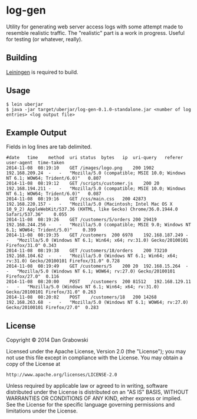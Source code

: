 # log-gen

Utility for generating web server access logs with some attempt made to resemble realistic traffic. The "realistic" part is a work in progress. Useful for testing (or whatever, really).

## Building

[Leiningen](http://leiningen.org/) is required to build.

## Usage

    $ lein uberjar
    $ java -jar target/uberjar/log-gen-0.1.0-standalone.jar <number of log entries> <log output file>

## Example Output

Fields in log lines are tab delimited.

    #date	time	method	uri	status	bytes	ip	uri-query	referer	user-agent	time-taken
    2014-11-08	08:19:10	GET	/images/logo.png	200	1902	192.168.209.24	-	-	"Mozilla/5.0 (compatible; MSIE 10.0; Windows NT 6.1; WOW64; Trident/6.0)"	0.807
    2014-11-08	08:19:12	GET	/scripts/customer.js	200	20	192.168.194.211	-	-	"Mozilla/5.0 (compatible; MSIE 10.0; Windows NT 6.1; WOW64; Trident/6.0)"	0.087
    2014-11-08	08:19:16	GET	/css/main.css	200	42873	192.168.220.157	-	-	"Mozilla/5.0 (Macintosh; Intel Mac OS X 10_9_2) AppleWebKit/537.36 (KHTML, like Gecko) Chrome/36.0.1944.0 Safari/537.36"	0.055
    2014-11-08	08:19:26	GET	/customers/5/orders	200	29419	192.168.244.256	-	-	"Mozilla/5.0 (compatible; MSIE 9.0; Windows NT 6.1; WOW64; Trident/5.0)"	0.399
    2014-11-08	08:19:35	GET	/customers	200	6978	192.168.187.249	-	-	"Mozilla/5.0 (Windows NT 6.1; Win64; x64; rv:31.0) Gecko/20100101 Firefox/31.0"	0.343
    2014-11-08	08:19:38	GET	/customers/18/orders	200	73210	192.168.104.62	-	-	"Mozilla/5.0 (Windows NT 6.1; Win64; x64; rv:31.0) Gecko/20100101 Firefox/31.0"	0.728
    2014-11-08	08:19:49	GET	/customers/5	200	20	192.168.15.264	-	-	"Mozilla/5.0 (Windows NT 6.1; WOW64; rv:27.0) Gecko/20100101 Firefox/27.0"	0.116
    2014-11-08	08:20:00	POST	/customers	200	81512	192.168.129.11	-	-	"Mozilla/5.0 (Windows NT 6.1; Win64; x64; rv:31.0) Gecko/20100101 Firefox/31.0"	0.263
    2014-11-08	08:20:02	POST	/customers/18	200	14268	192.168.263.68	-	-	"Mozilla/5.0 (Windows NT 6.1; WOW64; rv:27.0) Gecko/20100101 Firefox/27.0"	0.283

## License

Copyright © 2014 Dan Grabowski

Licensed under the Apache License, Version 2.0 (the "License");
you may not use this file except in compliance with the License.
You may obtain a copy of the License at

    http://www.apache.org/licenses/LICENSE-2.0

Unless required by applicable law or agreed to in writing, software
distributed under the License is distributed on an "AS IS" BASIS,
WITHOUT WARRANTIES OR CONDITIONS OF ANY KIND, either express or implied.
See the License for the specific language governing permissions and
limitations under the License.

